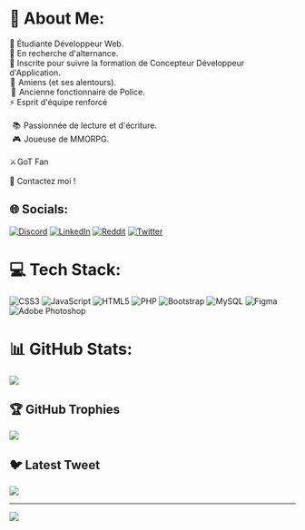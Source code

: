 # 💫 About Me:
🔭 Étudiante Développeur Web.<br>🤝 En recherche d'alternance.<br>🌱 Inscrite pour suivre la formation de Concepteur Développeur d'Application.<br> 📍   Amiens (et ses alentours).<br>  🚓  Ancienne fonctionnaire de Police.<br>⚡  Esprit d'équipe renforcé<br><br>    📚  Passionnée de lecture et d'écriture.<br>    🎮  Joueuse de MMORPG.<br><br> ⚔️ GoT Fan <br><br>💬 Contactez moi !


## 🌐 Socials:
[![Discord](https://img.shields.io/badge/Discord-%237289DA.svg?logo=discord&logoColor=white)](https://discord.gg/http://discordapp.com/users/984026415345311774) [![LinkedIn](https://img.shields.io/badge/LinkedIn-%230077B5.svg?logo=linkedin&logoColor=white)]([https://linkedin.com/in/laura-a-a10928244](https://www.linkedin.com/in/laura-a-a10928244/)) [![Reddit](https://img.shields.io/badge/Reddit-%23FF4500.svg?logo=Reddit&logoColor=white)](https://reddit.com/user/Reeza18) [![Twitter](https://img.shields.io/badge/Twitter-%231DA1F2.svg?logo=Twitter&logoColor=white)](https://twitter.com/eve_reeza) 

# 💻 Tech Stack:
![CSS3](https://img.shields.io/badge/css3-%231572B6.svg?style=for-the-badge&logo=css3&logoColor=white) ![JavaScript](https://img.shields.io/badge/javascript-%23323330.svg?style=for-the-badge&logo=javascript&logoColor=%23F7DF1E) ![HTML5](https://img.shields.io/badge/html5-%23E34F26.svg?style=for-the-badge&logo=html5&logoColor=white) ![PHP](https://img.shields.io/badge/php-%23777BB4.svg?style=for-the-badge&logo=php&logoColor=white) ![Bootstrap](https://img.shields.io/badge/bootstrap-%23563D7C.svg?style=for-the-badge&logo=bootstrap&logoColor=white) ![MySQL](https://img.shields.io/badge/mysql-%2300f.svg?style=for-the-badge&logo=mysql&logoColor=white) 	![Figma](https://img.shields.io/badge/figma-%23F24E1E.svg?style=for-the-badge&logo=figma&logoColor=white) ![Adobe Photoshop](https://img.shields.io/badge/adobephotoshop-%2331A8FF.svg?style=for-the-badge&logo=adobephotoshop&logoColor=white)
# 📊 GitHub Stats:

![](https://github-readme-streak-stats.herokuapp.com/?user=lantoniolli&theme=dracula&hide_border=false)<br/>


## 🏆 GitHub Trophies
![](https://github-profile-trophy.vercel.app/?username=lantoniolli&theme=dracula&no-frame=false&no-bg=true&margin-w=4)

## 🐦 Latest Tweet
[![](https://gtce.itsvg.in/api?username=eve_reeza)](https://github.com/VishwaGauravIn/github-twitter-card-embed)

---
[![](https://visitcount.itsvg.in/api?id=lantoniolli&icon=3&color=11)](https://visitcount.itsvg.in)
